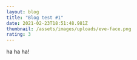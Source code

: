 ```yaml
---
layout: blog
title: "Blog test #1"
date: 2021-02-23T18:51:48.981Z
thumbnail: /assets/images/uploads/eve-face.png
rating: 3
---
```

ha ha ha!